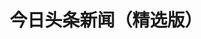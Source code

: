 ---
description: 之前推荐过“今日头条新闻”，现在又出了个精选版，区别在哪里啊？
layout: post
results:
- primaryGenreName: News
  version: '1.0'
  artworkUrl100: http://a583.phobos.apple.com/us/r1000/035/Purple/v4/dd/52/2d/dd522da8-d1c6-df7f-248d-317a5c6cf361/mzl.lcssqzwh.png
  trackViewUrl: https://itunes.apple.com/cn/app/jin-ri-tou-tiao-xin-wen-jing/id657757268?mt=8&uo=4
  artworkUrl60: http://a1323.phobos.apple.com/us/r1000/050/Purple2/v4/3b/39/0e/3b390e90-f674-464c-8098-dadb2bd8e6dc/Icon.png
  userRatingCountForCurrentVersion: 1
  sellerName: Shenzhen Wumii Technology Limited
  supportedDevices:
  - iPhone4
  - iPadThirdGen
  - iPadMini4G
  - iPad2Wifi
  - iPodTouchourthGen
  - iPodTouchThirdGen
  - iPad23G
  - iPadThirdGen4G
  - iPadMini
  - iPadWifi
  - iPadFourthGen4G
  - iPodTouchFifthGen
  - iPadFourthGen
  - iPhone-3GS
  - iPhone4S
  - iPhone5
  - iPad3G
  genres:
  - 新闻
  - 社交
  trackName: 今日头条新闻（精选版）
  description: '头条新闻精选，给你最有价值的头条新闻。

    头条不仅是新闻，以最新权威要闻报道，最具价值的深度报道。

    聚合各大网站的精彩跟帖和微博名人的犀利评论

    可保存阅读历史，和好友分享阅读要闻。

    数据永不丢失，在手机和电脑上都能查看。

    了解天下，你只需要今日头条精选。


    1.要闻爆料最新最全，收集震撼的头条资讯；

    2.娱乐动态实时展现，爆料迅猛的圈内生活；

    3.科技新品抢鲜出炉，全程最快的发布会报导；

    4.体育赛事直播，明星动态关注！'
  price: 0
  trackId: 657757268
  releaseDate: '2013-06-18T01:59:39Z'
  screenshotUrls:
  - http://a5.mzstatic.com/us/r1000/043/Purple2/v4/07/f9/40/07f94073-7104-0ba3-5ecf-45a1c6d38f22/mzl.dkuodgex.1136x1136-75.jpg
  - http://a1.mzstatic.com/us/r1000/022/Purple2/v4/8e/07/21/8e072104-f3f8-7969-05e9-7adffde17743/mzl.ifobxlzd.1136x1136-75.jpg
  - http://a1.mzstatic.com/us/r1000/055/Purple/v4/fd/78/9f/fd789fe5-0a4e-fe47-e93b-433d6dd1e8af/mzl.vjnxjjfr.1136x1136-75.jpg
  - http://a3.mzstatic.com/us/r1000/048/Purple/v4/ef/bc/8b/efbc8b6d-a5e3-861b-d9a7-26089de47379/mzl.kdvhgozj.1136x1136-75.jpg
  artistViewUrl: https://itunes.apple.com/cn/artist/shenzhen-wumii-technology/id593518769?uo=4
  primaryGenreId: 6009
  averageUserRatingForCurrentVersion: 5
  kind: software
  fileSizeBytes: '9156425'
  bundleId: com.wumii.apps.headline2
  trackContentRating: 12+
  artistName: Shenzhen Wumii Technology Limited
  trackCensoredName: 今日头条新闻（精选版）
  isGameCenterEnabled: false
  contentAdvisoryRating: 12+
  languageCodesISO2A:
  - EN
  features: &a []
  wrapperType: software
  artworkUrl512: http://a583.phobos.apple.com/us/r1000/035/Purple/v4/dd/52/2d/dd522da8-d1c6-df7f-248d-317a5c6cf361/mzl.lcssqzwh.png
  formattedPrice: 免费
  artistId: 593518769
  genreIds:
  - '6009'
  - '6005'
  currency: CNY
  ipadScreenshotUrls: *a
category: 新闻
tags: tag1
resultCount: 1
title: 今日头条新闻（精选版）

---